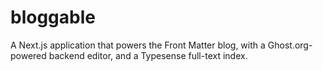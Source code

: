 # bloggable

A Next.js application that powers the Front Matter blog, with a Ghost.org-powered backend editor, and a Typesense full-text index.
